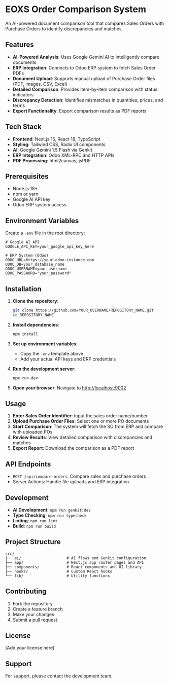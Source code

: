 # EOXS Order Comparison System

An AI-powered document comparison tool that compares Sales Orders with Purchase Orders to identify discrepancies and matches.

## Features

- **AI-Powered Analysis**: Uses Google Gemini AI to intelligently compare documents
- **ERP Integration**: Connects to Odoo ERP system to fetch Sales Order PDFs
- **Document Upload**: Supports manual upload of Purchase Order files (PDF, images, CSV, Excel)
- **Detailed Comparison**: Provides item-by-item comparison with status indicators
- **Discrepancy Detection**: Identifies mismatches in quantities, prices, and terms
- **Export Functionality**: Export comparison results as PDF reports

## Tech Stack

- **Frontend**: Next.js 15, React 18, TypeScript
- **Styling**: Tailwind CSS, Radix UI components
- **AI**: Google Gemini 1.5 Flash via Genkit
- **ERP Integration**: Odoo XML-RPC and HTTP APIs
- **PDF Processing**: html2canvas, jsPDF

## Prerequisites

- Node.js 18+ 
- npm or yarn
- Google AI API key
- Odoo ERP system access

## Environment Variables

Create a `.env` file in the root directory:

```env
# Google AI API
GOOGLE_API_KEY=your_google_api_key_here

# ERP System (Odoo)
ODOO_URL=https://your-odoo-instance.com
ODOO_DB=your_database_name
ODOO_USERNAME=your_username
ODOO_PASSWORD="your_password"
```

## Installation

1. **Clone the repository**:
   ```bash
   git clone https://github.com/YOUR_USERNAME/REPOSITORY_NAME.git
   cd REPOSITORY_NAME
   ```

2. **Install dependencies**:
   ```bash
   npm install
   ```

3. **Set up environment variables**:
   - Copy the `.env` template above
   - Add your actual API keys and ERP credentials

4. **Run the development server**:
   ```bash
   npm run dev
   ```

5. **Open your browser**:
   Navigate to [http://localhost:9002](http://localhost:9002)

## Usage

1. **Enter Sales Order Identifier**: Input the sales order name/number
2. **Upload Purchase Order Files**: Select one or more PO documents
3. **Start Comparison**: The system will fetch the SO from ERP and compare with uploaded POs
4. **Review Results**: View detailed comparison with discrepancies and matches
5. **Export Report**: Download the comparison as a PDF report

## API Endpoints

- `POST /api/compare-orders`: Compare sales and purchase orders
- Server Actions: Handle file uploads and ERP integration

## Development

- **AI Development**: `npm run genkit:dev`
- **Type Checking**: `npm run typecheck`
- **Linting**: `npm run lint`
- **Build**: `npm run build`

## Project Structure

```
src/
├── ai/                    # AI flows and Genkit configuration
├── app/                   # Next.js app router pages and API
├── components/            # React components and UI library
├── hooks/                 # Custom React hooks
└── lib/                   # Utility functions
```

## Contributing

1. Fork the repository
2. Create a feature branch
3. Make your changes
4. Submit a pull request

## License

[Add your license here]

## Support

For support, please contact the development team.
